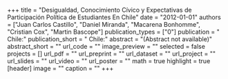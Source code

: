 +++
title = "Desigualdad, Conocimiento Cívico y Expectativas de Participación Política de Estudiantes En Chile"
date = "2012-01-01"
authors = ["Juan Carlos Castillo", "Daniel Miranda", "Macarena Bonhomme", "Cristian Cox", "Martin Bascope"]
publication_types = ["0"]
publication = " Chile:"
publication_short = " Chile:"
abstract = "(Abstract not available)"
abstract_short = ""
url_code = ""
image_preview = ""
selected = false
projects = []
url_pdf = ""
url_preprint = ""
url_dataset = ""
url_project = ""
url_slides = ""
url_video = ""
url_poster = ""
math = true
highlight = true
[header]
image = ""
caption = ""
+++
